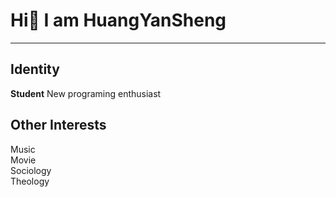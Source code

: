 # Hi👋 I am HuangYanSheng
***
## Identity
**Student**
New programing enthusiast
## Other Interests
Music  
Movie  
Sociology  
Theology  




